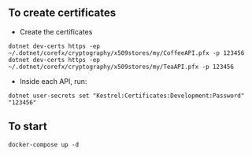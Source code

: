 ## To create certificates

- Create the certificates
```
dotnet dev-certs https -ep ~/.dotnet/corefx/cryptography/x509stores/my/CoffeeAPI.pfx -p 123456
dotnet dev-certs https -ep ~/.dotnet/corefx/cryptography/x509stores/my/TeaAPI.pfx -p 123456
```

- Inside each API, run:

```
dotnet user-secrets set "Kestrel:Certificates:Development:Password" "123456"
```

## To start

```
docker-compose up -d
```